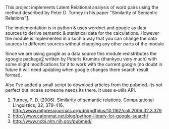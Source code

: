 This project implements Latent Relational analysis of word pairs using the method described by Peter D. Turney in his paper "Similarity of Semantic Relations"[1](1.md).

The implementation is in python & uses wordnet and google as data sources to derive semantic & statistical data for the calculations. However the module is implemented in a such a way that you can change the data sources to different sources without changing any other parts of the module

Since we are using google as a data source this module redistributes the xgoogle package[2](2.md) written by Peteris Krumins (thankyou very much) with some slight modifications for it to work with the current google (no doubt in future it will need updating when google changes there search result format).

Also I've added a small script to download articles from the pubmed. Its not perfect but incase someone needs its there. It uses e-utils API.

1. Turney, P. D. (2006). Similarity of semantic relations. Computational Linguistics, 32, 379-416. http://www.mitpressjournals.org/doi/pdfplus/10.1162/coli.2006.32.3.379
2. http://www.catonmat.net/blog/python-library-for-google-search/
3. http://www.ncbi.nlm.nih.gov/pubmed/